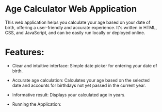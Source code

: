 # Age Calculator Web Application

This web application helps you calculate your age based on your date of birth, offering a user-friendly and accurate experience. It's written in HTML, CSS, and JavaScript, and can be easily run locally or deployed online.

# Features:

* Clear and intuitive interface: Simple date picker for entering your date of birth.

* Accurate age calculation: Calculates your age based on the selected date and accounts for birthdays not yet passed in the current year.

* Informative result: Displays your calculated age in years.

* Running the Application:
